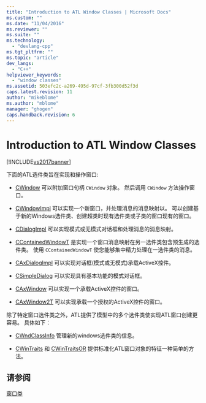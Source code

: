```yaml
---
title: "Introduction to ATL Window Classes | Microsoft Docs"
ms.custom: ""
ms.date: "11/04/2016"
ms.reviewer: ""
ms.suite: ""
ms.technology: 
  - "devlang-cpp"
ms.tgt_pltfrm: ""
ms.topic: "article"
dev_langs: 
  - "C++"
helpviewer_keywords: 
  - "window classes"
ms.assetid: 503efc2c-a269-495d-97cf-3fb300d52f3d
caps.latest.revision: 11
author: "mikeblome"
ms.author: "mblome"
manager: "ghogen"
caps.handback.revision: 6
---
```

# Introduction to ATL Window Classes
[!INCLUDE[vs2017banner](../assembler/inline/includes/vs2017banner.md)]

下面的ATL选件类旨在实现和操作窗口:  
  
-   [CWindow](../atl/reference/cwindow-class.md) 可以附加窗口句柄 `CWindow` 对象。  然后调用 `CWindow` 方法操作窗口。  
  
-   [CWindowImpl](../atl/reference/cwindowimpl-class.md) 可以实现一个新窗口，并处理消息的消息映射以。  可以创建基于新的Windows选件类、创建超类时现有选件类或子类的窗口现有的窗口。  
  
-   [CDialogImpl](../atl/reference/cdialogimpl-class.md) 可以实现模式或无模式对话框和处理消息的消息映射。  
  
-   [CContainedWindowT](../atl/reference/ccontainedwindowt-class.md) 是实现一个窗口消息映射在另一选件类包含预生成的选件类。  使用 `CContainedWindowT` 使您能够集中精力处理在一选件类的消息。  
  
-   [CAxDialogImpl](../atl/reference/caxdialogimpl-class.md) 可以实现对话框\(模式或无模式\)承载ActiveX控件。  
  
-   [CSimpleDialog](../atl/reference/csimpledialog-class.md) 可以实现具有基本功能的模式对话框。  
  
-   [CAxWindow](../atl/reference/caxwindow-class.md) 可以实现一个承载ActiveX控件的窗口。  
  
-   [CAxWindow2T](../atl/reference/caxwindow2t-class.md) 可以实现承载一个授权的ActiveX控件的窗口。  
  
 除了特定窗口选件类之外，ATL提供了模型中的多个选件类使实现ATL窗口创建更容易。  具体如下：  
  
-   [CWndClassInfo](../atl/reference/cwndclassinfo-class.md) 管理新的windows选件类的信息。  
  
-   [CWinTraits](../atl/reference/cwintraits-class.md) 和 [CWinTraitsOR](../atl/reference/cwintraitsor-class.md) 提供标准化ATL窗口对象的特征一种简单的方法。  
  
## 请参阅  
 [窗口类](../atl/atl-window-classes.md)